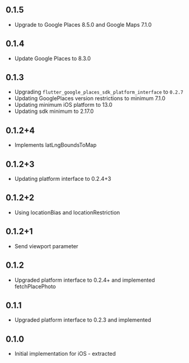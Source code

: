 ## 0.1.5

* Upgrade to Google Places 8.5.0 and Google Maps 7.1.0 

## 0.1.4

* Update Google Places to 8.3.0

## 0.1.3

* Upgrading `flutter_google_places_sdk_platform_interface` to `0.2.7`
* Updating GooglePlaces version restrictions to minimum 7.1.0
* Updating minimum iOS platform to 13.0
* Updating sdk minimum to 2.17.0

## 0.1.2+4

* Implements latLngBoundsToMap

## 0.1.2+3

* Updating platform interface to 0.2.4+3

## 0.1.2+2

* Using locationBias and locationRestriction

## 0.1.2+1

* Send viewport parameter

## 0.1.2

* Upgraded platform interface to 0.2.4+ and implemented fetchPlacePhoto

## 0.1.1

* Upgraded platform interface to 0.2.3 and implemented

## 0.1.0

* Initial implementation for iOS - extracted

